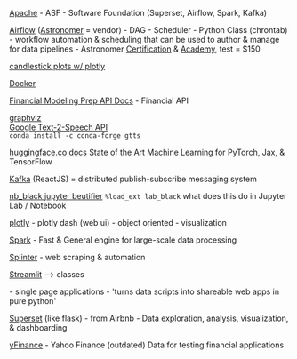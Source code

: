 [Apache](https://apache.org/) - ASF - Software Foundation (Superset, Airflow, Spark, Kafka)<br>

[Airflow](https://airflow.apache.org/) ([Astronomer](https://astronomer.io/) = vendor) - DAG - Scheduler - Python Class (chrontab) - workflow automation & scheduling that can be used to author & manage for data pipelines - Astronomer [Certification](https://www.astronomer.io/certification/) & [Academy](https://academy.astronomer.io/), test = $150 <br>

[candlestick plots w/ plotly](https://plotly.com/python/candlestick-charts/)<br>

[Docker](https://www.docker.com/) <br>

[Financial Modeling Prep API Docs](site.financialmodelingprep.com/developer/docs/) - Financial API <br>

[graphviz](https://graphviz.org/documentation/)
<br>
[Google Text-2-Speech API](https://gtts.readthedocs.io/en/latest/) <br>
`conda install -c conda-forge gtts`<br>

[huggingface.co docs](https://huggingface.co/docs/transformers/index) State of the Art Machine Learning for PyTorch, Jax, & TensorFlow <br>

[Kafka](https://kafka.apache.org/) (ReactJS) = distributed publish-subscribe messaging system <br>

[nb_black jupyter beutifier](https://github.com/dnanhkhoa/nb_black) `%load_ext lab_black` what does this do in Jupyter Lab / Notebook <br>

[plotly](https://plotly.com/) - plotly dash (web ui) - object oriented - visualization <br>

[Spark](https://spark.apache.org/) - Fast & General engine for large-scale data processing<br>

[Splinter](https://splinter.readthedocs.io/en/latest/) - web scraping & automation<br>

[Streamlit](https://streamlit.io/) --> classes <div> - single page applications - 'turns data scripts into shareable web apps in pure python' <br>

[Superset](https://superset.apache.org/) (like flask) - from Airbnb - Data exploration, analysis, visualization, & dashboarding <br>

[yFinance](https://pypi.org/project/yfinance/) - Yahoo Finance (outdated) Data for testing financial applications<br>








